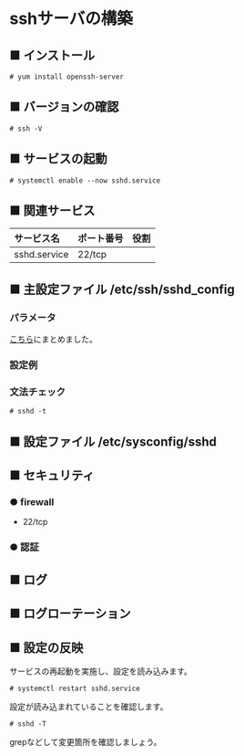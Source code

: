 # sshサーバの構築
## ■ インストール
```
# yum install openssh-server
```
## ■ バージョンの確認
```
# ssh -V
```
## ■ サービスの起動
```
# systemctl enable --now sshd.service
```
## ■ 関連サービス
|サービス名|ポート番号|役割|
|:---|:---|:---|
|sshd.service|22/tcp||

## ■ 主設定ファイル /etc/ssh/sshd_config
### パラメータ
[こちら](https://github.com/thetaru/memorandum/tree/master/OS/Linux/CentOS8/SSH/ssh_server/parameters)にまとめました。
### 設定例
### 文法チェック
```
# sshd -t
```
## ■ 設定ファイル /etc/sysconfig/sshd
## ■ セキュリティ
### ● firewall
- 22/tcp
### ● 認証
## ■ ログ
## ■ ログローテーション
## ■ 設定の反映
サービスの再起動を実施し、設定を読み込みます。
```
# systemctl restart sshd.service
```
設定が読み込まれていることを確認します。
```
# sshd -T
```
grepなどして変更箇所を確認しましょう。
